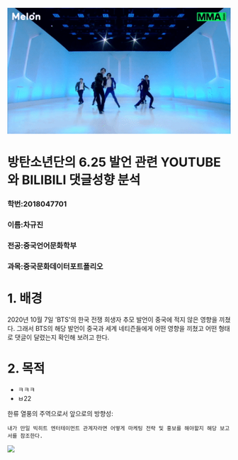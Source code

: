 
![](BTS.gif)

# 방탄소년단의 6.25 발언 관련 YOUTUBE와 BILIBILI 댓글성향 분석

### 학번:2018047701
### 이름:차규진
### 전공:중국언어문화학부
### 과목:중국문화데이터포트폴리오

# 1. 배경

2020년 10월 7일 'BTS'의 한국 전쟁 희생자 추모 발언이 중국에 적지 않은 영향을 끼쳤다. 그래서 BTS의 해당 발언이 중국과 세계 네티즌들에게 어떤 영향을 끼쳤고 어떤 형태로 댓글이 달렸는지 확인해 보려고 한다.


# 2. 목적

* ㅋㅋㅋ
* ㅂ22

한류 열풍의 주역으로서 앞으로의 방향성:

    내가 만일 빅히트 엔터테이먼트 관계자라면 어떻게 마케팅 전략 및 홍보를 해야할지 해당 보고서를 참조한다.
    


<img src="https://user-images.githubusercontent.com/74246381/100052058-7cc5ad80-2e60-11eb-917d-0b43c0e5cc0d.jpeg" width="30%"></img>

